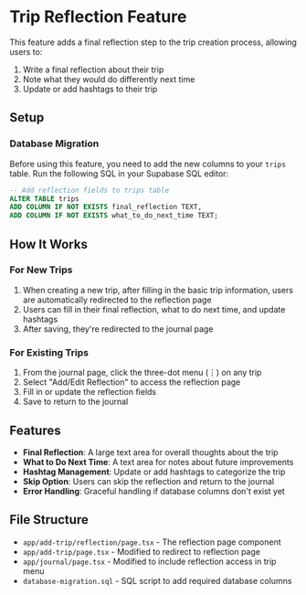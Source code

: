 # Trip Reflection Feature

This feature adds a final reflection step to the trip creation process, allowing users to:

1. Write a final reflection about their trip
2. Note what they would do differently next time
3. Update or add hashtags to their trip

## Setup

### Database Migration

Before using this feature, you need to add the new columns to your `trips` table. Run the following SQL in your Supabase SQL editor:

```sql
-- Add reflection fields to trips table
ALTER TABLE trips 
ADD COLUMN IF NOT EXISTS final_reflection TEXT,
ADD COLUMN IF NOT EXISTS what_to_do_next_time TEXT;
```

## How It Works

### For New Trips

1. When creating a new trip, after filling in the basic trip information, users are automatically redirected to the reflection page
2. Users can fill in their final reflection, what to do next time, and update hashtags
3. After saving, they're redirected to the journal page

### For Existing Trips

1. From the journal page, click the three-dot menu (⋮) on any trip
2. Select "Add/Edit Reflection" to access the reflection page
3. Fill in or update the reflection fields
4. Save to return to the journal

## Features

- **Final Reflection**: A large text area for overall thoughts about the trip
- **What to Do Next Time**: A text area for notes about future improvements
- **Hashtag Management**: Update or add hashtags to categorize the trip
- **Skip Option**: Users can skip the reflection and return to the journal
- **Error Handling**: Graceful handling if database columns don't exist yet

## File Structure

- `app/add-trip/reflection/page.tsx` - The reflection page component
- `app/add-trip/page.tsx` - Modified to redirect to reflection page
- `app/journal/page.tsx` - Modified to include reflection access in trip menu
- `database-migration.sql` - SQL script to add required database columns
